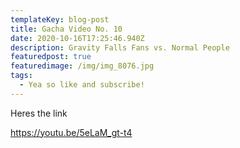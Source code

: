 ```yaml
---
templateKey: blog-post
title: Gacha Video No. 10
date: 2020-10-16T17:25:46.940Z
description: Gravity Falls Fans vs. Normal People
featuredpost: true
featuredimage: /img/img_8076.jpg
tags:
  - Yea so like and subscribe!
---
```

Heres the link

https://youtu.be/5eLaM_gt-t4
